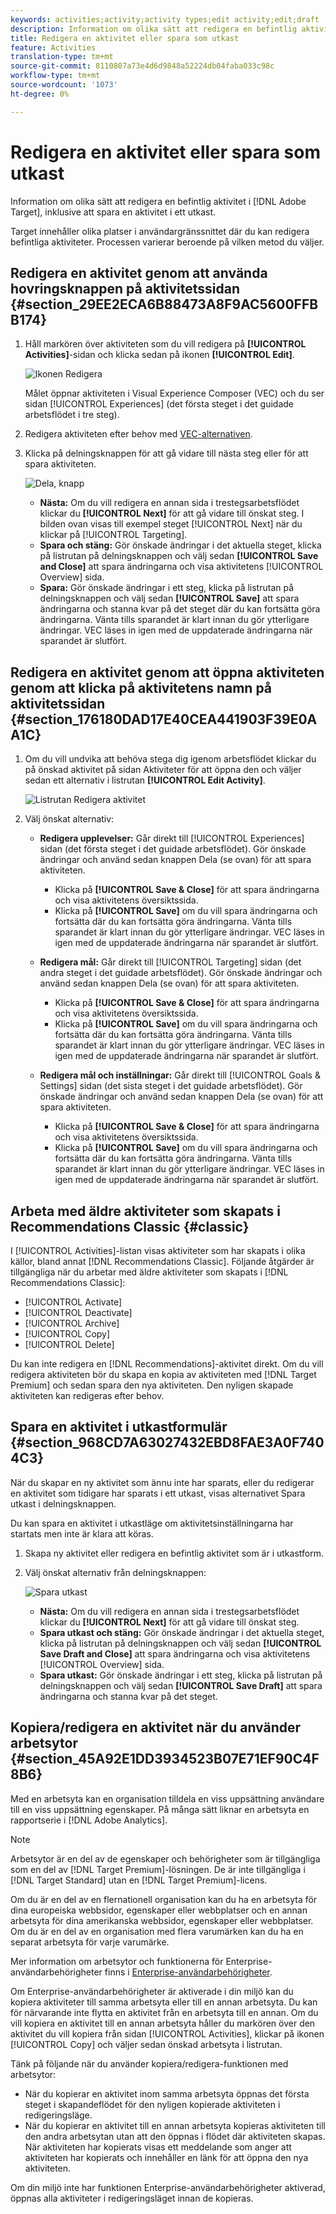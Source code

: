 ```yaml
---
keywords: activities;activity;activity types;edit activity;edit;draft
description: Information om olika sätt att redigera en befintlig aktivitet i Adobe Target, inklusive att spara en aktivitet i ett utkast.
title: Redigera en aktivitet eller spara som utkast
feature: Activities
translation-type: tm+mt
source-git-commit: 8110807a73e4d6d9848a52224db04faba033c98c
workflow-type: tm+mt
source-wordcount: '1073'
ht-degree: 0%

---
```



# Redigera en aktivitet eller spara som utkast

Information om olika sätt att redigera en befintlig aktivitet i [!DNL Adobe Target], inklusive att spara en aktivitet i ett utkast.

Target innehåller olika platser i användargränssnittet där du kan redigera befintliga aktiviteter. Processen varierar beroende på vilken metod du väljer.

## Redigera en aktivitet genom att använda hovringsknappen på aktivitetssidan {#section_29EE2ECA6B88473A8F9AC5600FFBB174}

1. Håll markören över aktiviteten som du vill redigera på **[!UICONTROL Activities]**-sidan och klicka sedan på ikonen **[!UICONTROL Edit]**.

   ![Ikonen Redigera](/help/c-activities/assets/hover_edit.png)

   Målet öppnar aktiviteten i Visual Experience Composer (VEC) och du ser sidan [!UICONTROL Experiences] (det första steget i det guidade arbetsflödet i tre steg).

1. Redigera aktiviteten efter behov med [VEC-alternativen](/help/c-experiences/c-visual-experience-composer/viztarget-options.md).

1. Klicka på delningsknappen för att gå vidare till nästa steg eller för att spara aktiviteten.

   ![Dela, knapp](/help/c-activities/assets/edit_split_button_2.png)

   * **Nästa:** Om du vill redigera en annan sida i trestegsarbetsflödet klickar du  **[!UICONTROL Next]** för att gå vidare till önskat steg. I bilden ovan visas till exempel steget [!UICONTROL Next] när du klickar på [!UICONTROL Targeting].
   * **Spara och stäng:** Gör önskade ändringar i det aktuella steget, klicka på listrutan på delningsknappen och välj sedan  **[!UICONTROL Save and Close]** att spara ändringarna och visa aktivitetens  [!UICONTROL Overview] sida.
   * **Spara:** Gör önskade ändringar i ett steg, klicka på listrutan på delningsknappen och välj sedan  **[!UICONTROL Save]** att spara ändringarna och stanna kvar på det steget där du kan fortsätta göra ändringarna. Vänta tills sparandet är klart innan du gör ytterligare ändringar. VEC läses in igen med de uppdaterade ändringarna när sparandet är slutfört.

## Redigera en aktivitet genom att öppna aktiviteten genom att klicka på aktivitetens namn på aktivitetssidan {#section_176180DAD17E40CEA441903F39E0AA1C}

1. Om du vill undvika att behöva stega dig igenom arbetsflödet klickar du på önskad aktivitet på sidan Aktiviteter för att öppna den och väljer sedan ett alternativ i listrutan **[!UICONTROL Edit Activity]**.

   ![Listrutan Redigera aktivitet](/help/c-activities/assets/edit_activity.png)

1. Välj önskat alternativ:

   * **Redigera upplevelser:** Går direkt till  [!UICONTROL Experiences] sidan (det första steget i det guidade arbetsflödet). Gör önskade ändringar och använd sedan knappen Dela (se ovan) för att spara aktiviteten.

      * Klicka på **[!UICONTROL Save & Close]** för att spara ändringarna och visa aktivitetens översiktssida.
      * Klicka på **[!UICONTROL Save]** om du vill spara ändringarna och fortsätta där du kan fortsätta göra ändringarna. Vänta tills sparandet är klart innan du gör ytterligare ändringar. VEC läses in igen med de uppdaterade ändringarna när sparandet är slutfört.
   * **Redigera mål:** Går direkt till  [!UICONTROL Targeting] sidan (det andra steget i det guidade arbetsflödet). Gör önskade ändringar och använd sedan knappen Dela (se ovan) för att spara aktiviteten.

      * Klicka på **[!UICONTROL Save & Close]** för att spara ändringarna och visa aktivitetens översiktssida.
      * Klicka på **[!UICONTROL Save]** om du vill spara ändringarna och fortsätta där du kan fortsätta göra ändringarna. Vänta tills sparandet är klart innan du gör ytterligare ändringar. VEC läses in igen med de uppdaterade ändringarna när sparandet är slutfört.
   * **Redigera mål och inställningar:** Går direkt till  [!UICONTROL Goals & Settings] sidan (det sista steget i det guidade arbetsflödet). Gör önskade ändringar och använd sedan knappen Dela (se ovan) för att spara aktiviteten.

      * Klicka på **[!UICONTROL Save & Close]** för att spara ändringarna och visa aktivitetens översiktssida.
      * Klicka på **[!UICONTROL Save]** om du vill spara ändringarna och fortsätta där du kan fortsätta göra ändringarna. Vänta tills sparandet är klart innan du gör ytterligare ändringar. VEC läses in igen med de uppdaterade ändringarna när sparandet är slutfört.



## Arbeta med äldre aktiviteter som skapats i Recommendations Classic {#classic}

I [!UICONTROL Activities]-listan visas aktiviteter som har skapats i olika källor, bland annat [!DNL Recommendations Classic]. Följande åtgärder är tillgängliga när du arbetar med äldre aktiviteter som skapats i [!DNL Recommendations Classic]:

* [!UICONTROL Activate]
* [!UICONTROL Deactivate]
* [!UICONTROL Archive]
* [!UICONTROL Copy]
* [!UICONTROL Delete]

Du kan inte redigera en [!DNL Recommendations]-aktivitet direkt. Om du vill redigera aktiviteten bör du skapa en kopia av aktiviteten med [!DNL Target Premium] och sedan spara den nya aktiviteten. Den nyligen skapade aktiviteten kan redigeras efter behov.

## Spara en aktivitet i utkastformulär {#section_968CD7A63027432EBD8FAE3A0F7404C3}

När du skapar en ny aktivitet som ännu inte har sparats, eller du redigerar en aktivitet som tidigare har sparats i ett utkast, visas alternativet Spara utkast i delningsknappen.

Du kan spara en aktivitet i utkastläge om aktivitetsinställningarna har startats men inte är klara att köras.

1. Skapa ny aktivitet eller redigera en befintlig aktivitet som är i utkastform.
1. Välj önskat alternativ från delningsknappen:

   ![Spara utkast](/help/c-activities/assets/save_draft.png)

   * **Nästa:** Om du vill redigera en annan sida i trestegsarbetsflödet klickar du  **[!UICONTROL Next]** för att gå vidare till önskat steg.
   * **Spara utkast och stäng:** Gör önskade ändringar i det aktuella steget, klicka på listrutan på delningsknappen och välj sedan  **[!UICONTROL Save Draft and Close]** att spara ändringarna och visa aktivitetens  [!UICONTROL Overview] sida.
   * **Spara utkast:** Gör önskade ändringar i ett steg, klicka på listrutan på delningsknappen och välj sedan  **[!UICONTROL Save Draft]** att spara ändringarna och stanna kvar på det steget.

## Kopiera/redigera en aktivitet när du använder arbetsytor {#section_45A92E1DD3934523B07E71EF90C4F8B6}

Med en arbetsyta kan en organisation tilldela en viss uppsättning användare till en viss uppsättning egenskaper. På många sätt liknar en arbetsyta en rapportserie i [!DNL Adobe Analytics].

>[!NOTE]
>
>Arbetsytor är en del av de egenskaper och behörigheter som är tillgängliga som en del av [!DNL Target Premium]-lösningen. De är inte tillgängliga i [!DNL Target Standard] utan en [!DNL Target Premium]-licens.

Om du är en del av en flernationell organisation kan du ha en arbetsyta för dina europeiska webbsidor, egenskaper eller webbplatser och en annan arbetsyta för dina amerikanska webbsidor, egenskaper eller webbplatser. Om du är en del av en organisation med flera varumärken kan du ha en separat arbetsyta för varje varumärke.

Mer information om arbetsytor och funktionerna för Enterprise-användarbehörigheter finns i [Enterprise-användarbehörigheter](/help/administrating-target/c-user-management/property-channel/property-channel.md#concept_E396B16FA2024ADBA27BC056138F9838).

Om Enterprise-användarbehörigheter är aktiverade i din miljö kan du kopiera aktiviteter till samma arbetsyta eller till en annan arbetsyta. Du kan för närvarande inte flytta en aktivitet från en arbetsyta till en annan. Om du vill kopiera en aktivitet till en annan arbetsyta håller du markören över den aktivitet du vill kopiera från sidan [!UICONTROL Activities], klickar på ikonen [!UICONTROL Copy] och väljer sedan önskad arbetsyta i listrutan.

Tänk på följande när du använder kopiera/redigera-funktionen med arbetsytor:

* När du kopierar en aktivitet inom samma arbetsyta öppnas det första steget i skapandeflödet för den nyligen kopierade aktiviteten i redigeringsläge.
* När du kopierar en aktivitet till en annan arbetsyta kopieras aktiviteten till den andra arbetsytan utan att den öppnas i flödet där aktiviteten skapas. När aktiviteten har kopierats visas ett meddelande som anger att aktiviteten har kopierats och innehåller en länk för att öppna den nya aktiviteten.

Om din miljö inte har funktionen Enterprise-användarbehörigheter aktiverad, öppnas alla aktiviteter i redigeringsläget innan de kopieras.
